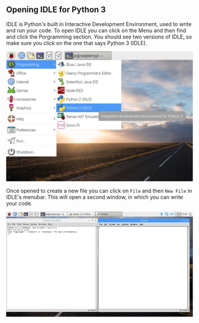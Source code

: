 ## Opening IDLE for Python 3

IDLE is Python's built in Interactive Development Environment, used to write and run your code.
To open IDLE you can click on the Menu and then find and click the Porgramming section.
You should see two versions of IDLE, so make sure you click on the one that says Python 3 (IDLE).

![Opening IDLE](images/opening-idle.png)

Once opened to create a new file you can click on `File` and then `New File` in IDLE's menubar.
This will open a second window, in which you can write your code.

![New Window](images/new-window.png)


